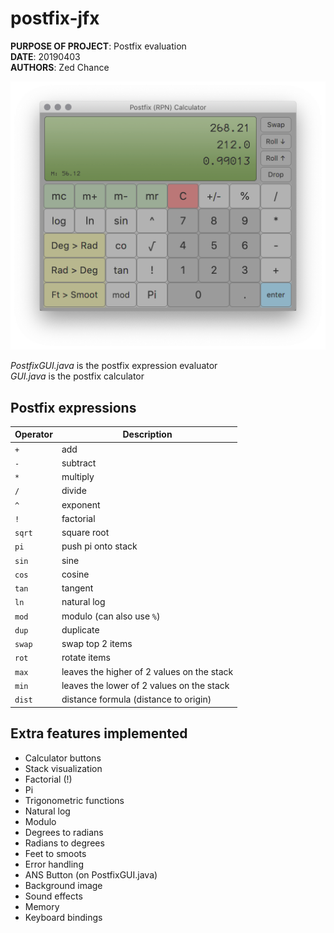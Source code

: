 # postfix-jfx

**PURPOSE OF PROJECT**: Postfix evaluation  
**DATE**: 20190403  
**AUTHORS**: Zed Chance  

![demo](src/images/demo.png)

*PostfixGUI.java* is the postfix expression evaluator  
*GUI.java* is the postfix calculator  

## Postfix expressions
| Operator | Description                                |
| -------- | ------------------------------------------ |
| `+`      | add                                        |
| `-`      | subtract                                   |
| `*`      | multiply                                   |
| `/`      | divide                                     |
| `^`      | exponent                                   |
| `!`      | factorial                                  |
| `sqrt`   | square root                                |
| `pi`     | push pi onto stack                         |
| `sin`    | sine                                       |
| `cos`    | cosine                                     |
| `tan`    | tangent                                    |
| `ln`     | natural log                                |
| `mod`    | modulo (can also use `%`)                  |
| `dup`    | duplicate                                  |
| `swap`   | swap top 2 items                           |
| `rot`    | rotate items                               |
| `max`    | leaves the higher of 2 values on the stack |
| `min`    | leaves the lower of 2 values on the stack  |
| `dist`   | distance formula (distance to origin)      |

## Extra features implemented
- Calculator buttons
- Stack visualization
- Factorial (!)
- Pi
- Trigonometric functions
- Natural log
- Modulo
- Degrees to radians
- Radians to degrees
- Feet to smoots
- Error handling
- ANS Button (on PostfixGUI.java)
- Background image
- Sound effects
- Memory
- Keyboard bindings
